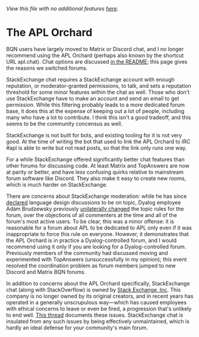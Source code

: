 *View this file with no additional features [here](https://mlochbaum.github.io/BQN/commentary/orchard.html).*

# The APL Orchard

BQN users have largely moved to Matrix or Discord chat, and I no longer recommend using the APL Orchard (perhaps also known by the shortcut URL apl.chat). Chat options are discussed [in the README](../README.md#where-can-i-find-bqn-users); this page gives the reasons we switched forums.

StackExchange chat requires a StackExchange account with enough reputation, or moderator-granted permissions, to talk, and sets a reputation threshold for some minor features within the chat as well. Those who don't use StackExchange have to make an account and send an email to get permission. While this filtering probably leads to a more dedicated forum base, it does this at the expense of keeping out a lot of people, including many who have a lot to contribute. I think this isn't a good tradeoff, and this seems to be the community concensus as well.

StackExchange is not built for bots, and existing tooling for it is not very good. At the time of writing the bot that used to link the APL Orchard to IRC #apl is able to write but not read posts, so that the link only runs one way.

For a while StackExchange offered significantly better chat features than other forums for discussing code. At least Matrix and TopAnswers are now at parity or better, and have less confusing quirks relative to mainstream forum software like Discord. They also make it easy to create new rooms, which is much harder on StackExchange.

There are concerns about StackExchange moderation: while he has since [declared](https://chat.stackexchange.com/transcript/message/57444267#57444267) language design discussions to be on topic, Dyalog employee Adám Brudzewsky previously [unilaterally changed](https://chat.stackexchange.com/transcript/message/57361357#57361357) the topic rules for the forum, over the objections of all commenters at the time and all of the forum's most active users. To be clear, this was a minor offense: it is reasonable for a forum about APL to be dedicated to APL only even if it was inappropriate to force this rule on everyone. However, it demonstrates that the APL Orchard is in practice a Dyalog-controlled forum, and I would recommend using it only if you are looking for a Dyalog-controlled forum. Previously members of the community had discussed moving and experimented with TopAnswers (unsuccessfully in my opinion); this event resolved the coordination problem as forum members jumped to new Discord and Matrix BQN forums.

In addition to concerns about the APL Orchard specifically, StackExchange chat (along with StackOverflow) is owned by [Stack Exchange, Inc](https://en.wikipedia.org/wiki/Stack_Exchange). This company is no longer owned by its original creators, and in recent years has operated in a generally unscrupulous way—which has caused employees with ethical concerns to leave or even be fired, a progression that's unlikely to end well. [This thread](https://meta.stackexchange.com/questions/333965/firing-mods-and-forced-relicensing-is-stack-exchange-still-interested-in-cooper) documents these issues. StackExchange chat is insulated from any such issues by being effectively unmaintained, which is hardly an ideal defense for your community's main forum.
